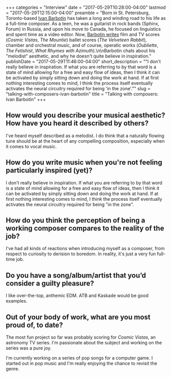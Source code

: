 +++
categories = "Interview"
date = "2017-05-29T10:28:00-04:00"
lastmod = "2017-05-29T12:15:00-04:00"
preamble = "Born in St. Petersburg, Toronto-based [Ivan Barbotin](/scene/people/ivan-barbotin/) has taken a long and winding road to his life as a full-time composer. As a teen, he was a guitarist in rock bands (Sphinx, Forum) in Russia, and upon his move to Canada, he focused on linguistics and spent time as a video editor. Now, [Barbotin writes](http://www.barbotin.com/projects.html) film and TV scores (*Cosmic Vistas*, *The Mountie*) ballet scores (*The Velveteen Rabbit*), chamber and orchestral music, and of course, operatic works (*Oubliette*, *The Fetishist*, *What Rhymes with Azimuth*).\n\nBarbotin chats about his \"melodist\" aesthetic, and why he doesn't quite believe in inspiration."
publishDate = "2017-05-29T11:46:00-04:00"
short_description = "\"I don't really believe in inspiration. If what you are referring to by that word is a state of mind allowing for a free and easy flow of ideas, then I think it can be activated by simply sitting down and doing the work at hand. If at first nothing interesting comes to mind, I think the process itself eventually activates the neural circuitry required for being 'in the zone'.\""
slug = "talking-with-composers-ivan-barbotin"
title = "Talking with composers: Ivan Barbotin"
+++

## How would you describe your musical aesthetic? How have you heard it described by others?

I've heard myself described as a melodist. I do think that a naturally flowing tune should be at the heart of any compelling composition, especially when it comes to vocal music.

## How do you write music when you're not feeling particularly inspired (yet)?

I don't really believe in inspiration. If what you are referring to by that word is a state of mind allowing for a free and easy flow of ideas, then I think it can be activated by simply sitting down and doing the work at hand. If at first nothing interesting comes to mind, I think the process itself eventually activates the neural circuitry required for being "in the zone".

## How do you think the perception of being a working composer compares to the reality of the job?

I've had all kinds of reactions when introducing myself as a composer, from respect to curiosity to derision to boredom. In reality, it's just a very fun full-time job.

## Do you have a song/album/artist that you’d consider a guilty pleasure?

I like over-the-top, anthemic EDM. ATB and Kaskade would be good examples. 

## Out of your body of work, what are you most proud of, to date?

The most fun project so far was probably scoring for *Cosmic Vistas*, an astronomy TV series. I'm passionate about the subject and working on the series was a pure joy.

I'm currently working on a series of pop songs for a computer game. I started out in pop music and I'm really enjoying the chance to revisit the genre.
